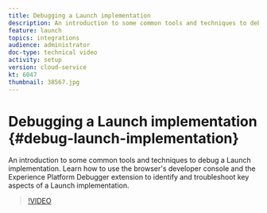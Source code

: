 ```yaml
---
title: Debugging a Launch implementation
description: An introduction to some common tools and techniques to debug a Launch implementation. Learn how to use the browser's developer console and the Experience Platform Debugger extension to identify and troubleshoot key aspects of a Launch implementation.
feature: launch
topics: integrations
audience: administrator
doc-type: technical video
activity: setup
version: cloud-service
kt: 6047
thumbnail: 38567.jpg
---
```


# Debugging a Launch implementation {#debug-launch-implementation}

An introduction to some common tools and techniques to debug a Launch implementation. Learn how to use the browser's developer console and the Experience Platform Debugger extension to identify and troubleshoot key aspects of a Launch implementation.

>[!VIDEO](https://video.tv.adobe.com/v/38567?quality=12&learn=on)
